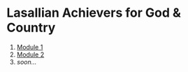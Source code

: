 # Lasallian Achievers for God & Country
1. [Module 1](https://github.com/Alawnely/LBYCPA2_Group1/tree/master/src/main/java/lbycpa2/module1_q4)
2. [Module 2](https://github.com/Alawnely/LBYCPA2_Group1/tree/master/src/main/java/lbycpa2/module2_q4)
3. *soon...*